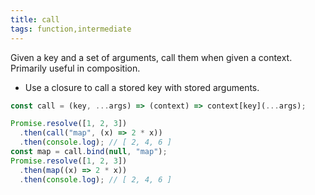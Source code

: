 ```yaml
---
title: call
tags: function,intermediate
---
```


Given a key and a set of arguments, call them when given a context. Primarily useful in composition.

- Use a closure to call a stored key with stored arguments.

```js
const call = (key, ...args) => (context) => context[key](...args);
```

```js
Promise.resolve([1, 2, 3])
  .then(call("map", (x) => 2 * x))
  .then(console.log); // [ 2, 4, 6 ]
const map = call.bind(null, "map");
Promise.resolve([1, 2, 3])
  .then(map((x) => 2 * x))
  .then(console.log); // [ 2, 4, 6 ]
```
